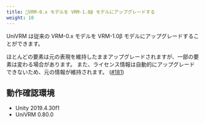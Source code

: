 ```yaml
---
title: 🚧VRM-0.x モデルを VRM-1.0β モデルにアップグレードする
weight: 10
---
```


UniVRM は従来の VRM-0.x モデルを VRM-1.0β モデルにアップグレードすることができます。

ほとんどの要素は元の表現を維持したままアップグレードされますが、一部の要素は変わる場合があります。
また、ライセンス情報は自動的にアップグレードできないため、元の情報が維持されます。
([#181](https://github.com/vrm-c/vrm-specification/issues/181))


## 動作確認環境
- Unity 2019.4.30f1
- UniVRM 0.80.0
